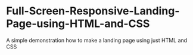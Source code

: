# Full-Screen-Responsive-Landing-Page-using-HTML-and-CSS
A simple demonstration how to make a landing page using just HTML and CSS
